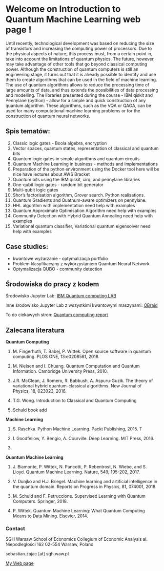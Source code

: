 # Welcome on Introduction to Quantum Machine Learning web page !

Until recently, technological development was based on reducing the size of transistors and increasing the computing power of processors.
Due to the physical aspects of nature, this process must, from a certain point in, take into account the limitations of quantum physics.
The future, however, may take advantage of other tools that go beyond classical computing power. 
Although the construction of quantum computers is still an engineering stage, it turns out that it is already possible to identify and use them to create algorithms that can be used in the field of machine learning. 
The use of quantum algorithms allows to reduce the processing time of large amounts of data, and thus extends the possibilities of data processing and modelling. 
The libraries presented during the course - IBM qiskit and Pennylane (python) - allow for a simple and quick construction of any quantum algorithm. 
These algorithms, such as the VQA or QAOA, can be used for many computational machine learning problems or for the construction of quantum neural networks.



## Spis tematów: 

2. Classic logic gates - Boola algebra, encryption
3. Vector spaces, quantum states, representation of classical and quantum bits
4. Quantum logic gates in simple algorithms and quantum circuits
5. Quantum Machine Learning in business - methods and implementations
6. Preparation of the python environment using the Docker tool here will be nice have lectures about AWS Bracket
7. Quantum bits using the IBM qiskit, cirq, and pennylane libraries
8. One-qubit logic gates - random bit generator
9. Multi-qubit logic gates
10. Shor’s factorisation algorithm, Grover search. Python realisations.
11. Quantum Gradients and Quatnum-aware optimizers on pennylane.
12. HHL algorithm with implementation need help with examples
13. Quantum Approximate Optimisation Algorithm need help with examples
14. Community Detection with Hybrid Quantum Annealing need help with examples
15. Variational quantum classifier, Variational quantum eigensolver need help with examples

## Case studies: 

- kwantowe wyżarzanie - optymalizacja portfolio
- Problem klasyfikacyjny z wykorzystaniem Quantum Neural Network
- Optymalizacja QUBO - community detection 

## Środowiska do pracy z kodem

Środowisko Jupyter Lab: [IBM Quantum computing LAB](https://quantum-computing.ibm.com/lab)

Inne środowisko Jupyter Lab z wszystkimi kwantowymi maszynami: [QBraid](https://lab.qbraid.com)

To do ciekawych stron: [Quantum computing report](https://quantumcomputingreport.com)


## Zalecana literatura

**Quantum Computing**

1. M. Fingerhuth, T. Babej, P. Wittek. Open source software in quantum computing. PLOS ONE, 13:e0208561, 2018.

2. M. Nielsen and I. Chuang. Quantum Computation and Quantum Information. Cambridge University Press, 2010.

3. J.R. McClean, J. Romero, R. Babbush, A. Aspuru-Guzik. The theory of variational hybrid quantum-classical algorithms. New Journal of Physics, 18, 023023, 2016.

4. T.G. Wong. Introduction to Classical and Quantum Computing

5. Schuld book add 


**Machine Learning**

1. S. Raschka. Python Machine Learning. Packt Publishing, 2015. T

2. I. Goodfellow, Y. Bengio, A. Courville. Deep Learning. MIT Press, 2016.
3. 

**Quantum Machine Learning**

1. J. Biamonte, P. Wittek, N. Pancotti, P. Rebentrost, N. Wiebe, and S. Lloyd. Quantum Machine Learning. Nature, 549, 195-202, 2017. 

2. V. Dunjko and H.J. Briegel. Machine learning and artificial intelligence in the quantum domain. Reports on Progress in Physics,  81, 074001, 2018.

3. M. Schuld and F. Petruccione. Supervised Learning with Quantum Computers. Springer, 2018. 

4. P. Wittek. Quantum Machine Learning: What Quantum Computing Means to Data Mining. Elsevier, 2014.


### Contact

SGH Warsaw School of Economics 
Collegium of Economic Analysis 
al. Niepodległości 162 
02-554 Warsaw, Poland 

sebastian.zajac [at] sgh.waw.pl

[My Web page](https://sebastianzajac.pl)
